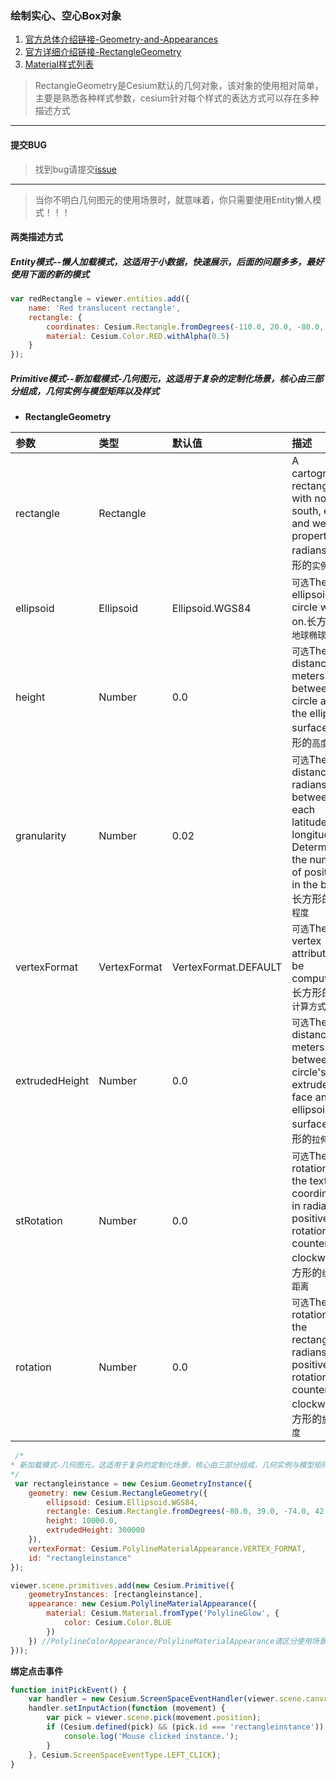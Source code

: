 ### 绘制实心、空心Box对象

1. [官方总体介绍链接-Geometry-and-Appearances](https://cesiumjs.org/tutorials/Geometry-and-Appearances/)
2. [官方详细介绍链接-RectangleGeometry](https://cesiumjs.org/Cesium/Build/Documentation/RectangleGeometry.html)
3. [Material样式列表](https://cesiumjs.org/Cesium/Build/Documentation/Material.html)

> RectangleGeometry是Cesium默认的几何对象，该对象的使用相对简单，主要是熟悉各种样式参数，cesium针对每个样式的表达方式可以存在多种描述方式

---

#### 提交BUG
> 找到bug请提交[issue](https://github.com/ParnDeedlit/WebClient-Cesium/issues)

---

> 当你不明白几何图元的使用场景时，就意味着，你只需要使用Entity懒人模式！！！


#### 两类描述方式
##### Entity模式--懒人加载模式，这适用于小数据，快速展示，后面的问题多多，最好使用下面的新的模式

~~~ javascript
var redRectangle = viewer.entities.add({
    name: 'Red translucent rectangle',
    rectangle: {
        coordinates: Cesium.Rectangle.fromDegrees(-110.0, 20.0, -80.0, 25.0),
        material: Cesium.Color.RED.withAlpha(0.5)
    }
});
~~~


##### Primitive模式--新加载模式-几何图元，这适用于复杂的定制化场景，核心由三部分组成，几何实例与模型矩阵以及样式

- **RectangleGeometry**

|参数|类型|默认值|描述|
|:---|:---|:---|:---|
|rectangle|Rectangle||	A cartographic rectangle with north, south, east and west properties in radians.长方形的`实例`|
|ellipsoid|Ellipsoid|Ellipsoid.WGS84|`可选`The ellipsoid the circle will be on.长方形的`地球椭球体`|
|height|Number|0.0|`可选`The distance in meters between the circle and the ellipsoid surface.长方形的`高度`|
|granularity|Number|0.02|`可选`The distance, in radians, between each latitude and longitude. Determines the number of positions in the buffer.长方形的`精细程度`|
|vertexFormat|VertexFormat|VertexFormat.DEFAULT|`可选`The vertex attributes to be computed.长方形的`顶点计算方式`|
|extrudedHeight|Number|0.0|`可选`The distance in meters between the circle's extruded face and the ellipsoid surface.长方形的`拉伸高度`|
|stRotation|Number|	0.0|`可选`The rotation of the texture coordinates, in radians. A positive rotation is counter-clockwise.长方形的`纹理的距离`|
|rotation|Number|0.0|`可选`The rotation of the rectangle, in radians. A positive rotation is counter-clockwise.长方形的`旋转角度`|



~~~ javascript
 /*
* 新加载模式-几何图元，这适用于复杂的定制化场景，核心由三部分组成，几何实例与模型矩阵以及样式
*/
 var rectangleinstance = new Cesium.GeometryInstance({
    geometry: new Cesium.RectangleGeometry({
        ellipsoid: Cesium.Ellipsoid.WGS84,
        rectangle: Cesium.Rectangle.fromDegrees(-80.0, 39.0, -74.0, 42.0),
        height: 10000.0,
        extrudedHeight: 300000
    }),
    vertexFormat: Cesium.PolylineMaterialAppearance.VERTEX_FORMAT,
    id: "rectangleinstance"
});

viewer.scene.primitives.add(new Cesium.Primitive({
    geometryInstances: [rectangleinstance],
    appearance: new Cesium.PolylineMaterialAppearance({
        material: Cesium.Material.fromType('PolylineGlow', {
            color: Cesium.Color.BLUE
        })
    }) //PolylineColorAppearance/PolylineMaterialAppearance请区分使用场景
}));
~~~

**绑定点击事件**
~~~ javascript
function initPickEvent() {
    var handler = new Cesium.ScreenSpaceEventHandler(viewer.scene.canvas);
    handler.setInputAction(function (movement) {
        var pick = viewer.scene.pick(movement.position);
        if (Cesium.defined(pick) && (pick.id === 'rectangleinstance')) {
            console.log('Mouse clicked instance.');
        }
    }, Cesium.ScreenSpaceEventType.LEFT_CLICK);
}
~~~



